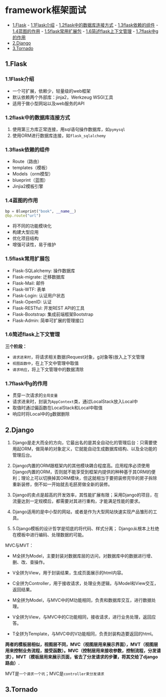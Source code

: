 # framework框架面试

<!-- vim-markdown-toc Marked -->

* [1.Flask](#1.flask)
        - [1.1Flask介绍](#1.1flask介绍)
        - [1.2flask中的数据库连接方式](#1.2flask中的数据库连接方式)
        - [1.3flask依赖的组件](#1.3flask依赖的组件)
        - [1.4蓝图的作用](#1.4蓝图的作用)
        - [1.5flask常用扩展包](#1.5flask常用扩展包)
        - [1.6简述flask上下文管理](#1.6简述flask上下文管理)
        - [1.7flask中g的作用](#1.7flask中g的作用)
* [2.Django](#2.django)
* [3.Tornado](#3.tornado)

<!-- vim-markdown-toc -->

## 1.Flask

### 1.1Flask介绍

- 一个可扩展，依赖少，轻量级的web框架
- 默认依赖两个外部库：jinja2，Werkzeug WSGI工具
- 适用于做小型网站以及web服务的API

### 1.2flask中的数据库连接方式

1. 使用第三方库正常连接，用sql语句操作数据库，如`pymysql`
2. 使用ORM进行数据库连接，如`flask_sqlalchemy`

### 1.3flask依赖的组件

- Route（路由）
- templates（模板）
- Models（orm模型）
- blueprint（蓝图）
- Jinjia2模板引擎

### 1.4蓝图的作用

```python
bp = Blueprint("book", __name__)
@bp.route("url")
```

- 将不同的功能模块化
- 构建大型应用
- 优化项目结构
- 增强可读性，易于维护

### 1.5flask常用扩展包

- Flask-SQLalchemy: 操作数据库
- Flask-migrate: 迁移数据库
- Flask-Mail: 邮件
- Flask-WTF: 表单
- Flask-Login: 认证用户状态
- Flask-OpenID: 认证
- Flask-RESTful: 开发REST API的工具
- Flask-Bootstrap: 集成前端框架Bootstrap
- Flask-Admin: 简单可扩展的管理接口

### 1.6简述flask上下文管理

**三个阶段：**

- `请求进来时`，将请求相关数据(Request对象，g对象等)放入上下文管理
- `视图函数中`，在上下文中管理中取值
- `请求响应`，将上下文管理中的数据清除

### 1.7flask中g的作用

- 贯穿一次请求的`全局变量`
- 请求进来时，封装为`AppContext`类，通过LocalStack放入Local中
- 取值时通过偏函数在LocalStack和Local中取值
- 响应时将Local中的g数据删除

## 2.Django

1. Django是走大而全的方向，它最出名的是其全自动化的管理后台：只需要使用起ORM，做简单的对象定义，它就能自动生成数据库结构、以及全功能的管理后台。

2. Django内置的ORM跟框架内的其他模块耦合程度高。应用程序必须使用Django内置的ORM，否则就不能享受到框架内提供的种种基于其ORM的便利；理论上可以切换掉其ORM模块，但这就相当于要把装修完毕的房子拆除重新装修，倒不如一开始就去毛胚房做全新的装修。

3. Django的卖点是超高的开发效率，其性能扩展有限；采用Django的项目，在流量达到一定规模后，都需要对其进行重构，才能满足性能的要求。

4. Django适用的是中小型的网站，或者是作为大型网站快速实现产品雏形的工具。

5. 5.Django模板的设计哲学是彻底的将代码、样式分离； Django从根本上杜绝在模板中进行编码、处理数据的可能。

MVC与MVT：

- M全拼为Model，主要封装对数据库层的访问，对数据库中的数据进行增、删、改、查操作。
- V全拼为View，用于封装结果，生成页面展示的html内容。
- C全拼为Controller，用于接收请求，处理业务逻辑，与Model和View交互，返回结果。

- M全拼为Model，与MVC中的M功能相同，负责和数据库交互，进行数据处理。
- V全拼为View，与MVC中的C功能相同，接收请求，进行业务处理，返回应答。
- T全拼为Template，与MVC中的V功能相同，负责封装构造要返回的html。

**两者的模板层相似，视图层不同，MVC（视图层用来展示界面），MVT（视图层用来控制业务流程，接受函数）。MVC（控制层用来接收参数，控制流程，分发请求），MVT（模板层用来展示页面，省去了分发请求的步骤，将其交给了django路由）.**

MVT是`一个请求一个坑`；MVC是`controller来分发请求`

## 3.Tornado
